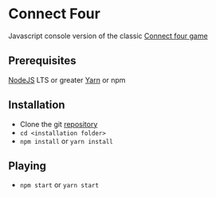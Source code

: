 # Connect Four

Javascript console version of the classic [Connect four game](https://en.wikipedia.org/wiki/Connect_Four)

## Prerequisites
[NodeJS](https://nodejs.org/en/) LTS or greater
[Yarn](https://yarnpkg.com) or npm

## Installation
- Clone the git [repository](https://github.com/simonmarklar/connect-four)
- `cd <installation folder>`
- `npm install` or `yarn install`

## Playing
- `npm start` or `yarn start`
